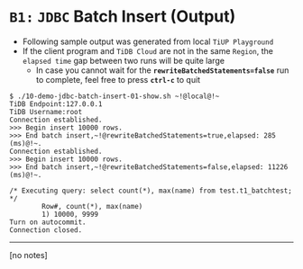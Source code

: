 # `B1:` `JDBC` Batch Insert (Output)
+ Following sample output was generated from local `TiUP Playground`
+ If the client program and `TiDB Cloud` are not in the same `Region`, the `elapsed time` gap between two runs will be quite large  
  + In case you cannot wait for the **`rewriteBatchedStatements=false`** run to complete, feel free to press **`ctrl-c`** to quit
```
$ ./10-demo-jdbc-batch-insert-01-show.sh ~!@local@!~
TiDB Endpoint:127.0.0.1
TiDB Username:root
Connection established.
>>> Begin insert 10000 rows.
>>> End batch insert,~!@rewriteBatchedStatements=true,elapsed: 285 (ms)@!~.
Connection established.
>>> Begin insert 10000 rows.
>>> End batch insert,~!@rewriteBatchedStatements=false,elapsed: 11226 (ms)@!~.

/* Executing query: select count(*), max(name) from test.t1_batchtest; */
        Row#, count(*), max(name)
        1) 10000, 9999
Turn on autocommit.
Connection closed.
```
-----------------------------------------------------------------------------
[no notes]